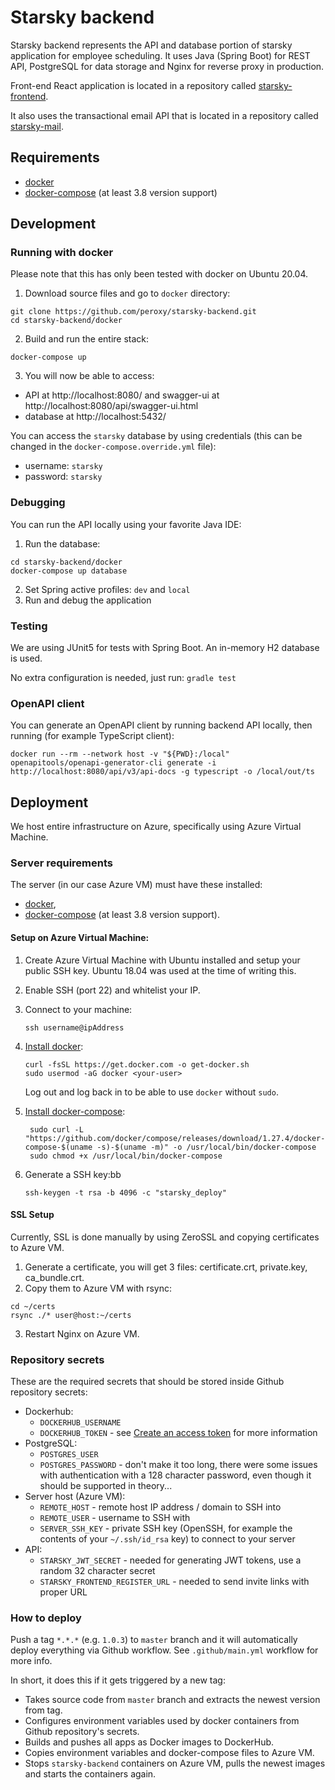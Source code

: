 # Starsky backend

Starsky backend represents the API and database portion of starsky application for employee scheduling. 
It uses Java (Spring Boot) for REST API, PostgreSQL for data storage and Nginx for reverse proxy in production. 

Front-end React application is located in a repository called [starsky-frontend](https://github.com/peroxy/starsky-frontend).

It also uses the transactional email API that is located in a repository called [starsky-mail](https://github.com/peroxy/starsky-mail).

## Requirements

- [docker](https://docs.docker.com/get-docker/)
- [docker-compose](https://docs.docker.com/compose/install/) (at least 3.8 version support)

## Development

### Running with docker

Please note that this has only been tested with docker on Ubuntu 20.04.

1. Download source files and go to `docker` directory:

```shell script
git clone https://github.com/peroxy/starsky-backend.git
cd starsky-backend/docker
```

2. Build and run the entire stack:

```shell script
docker-compose up
```

3. You will now be able to access:

- API at http://localhost:8080/ and swagger-ui at http://localhost:8080/api/swagger-ui.html
- database at http://localhost:5432/

You can access the `starsky` database by using credentials (this can be changed in the `docker-compose.override.yml` file):
- username: `starsky`
- password: `starsky`

### Debugging
You can run the API locally using your favorite Java IDE:  
1. Run the database:

```shell script
cd starsky-backend/docker
docker-compose up database
```
2. Set Spring active profiles: `dev` and `local`
3. Run and debug the application 

### Testing
We are using JUnit5 for tests with Spring Boot. An in-memory H2 database is used. 

No extra configuration is needed, just run: `gradle test`

### OpenAPI client
You can generate an OpenAPI client by running backend API locally, then running (for example TypeScript client):

```shell
docker run --rm --network host -v "${PWD}:/local" openapitools/openapi-generator-cli generate -i http://localhost:8080/api/v3/api-docs -g typescript -o /local/out/ts
```

## Deployment

We host entire infrastructure on Azure, specifically using Azure Virtual Machine.

### Server requirements

The server (in our case Azure VM) must have these installed:

- [docker](https://docs.docker.com/get-docker/),
- [docker-compose](https://docs.docker.com/compose/install/) (at least 3.8 version support).

#### Setup on Azure Virtual Machine:
1. Create Azure Virtual Machine with Ubuntu installed and setup your public SSH key. Ubuntu 18.04 was used at the time of writing this.
2. Enable SSH (port 22) and whitelist your IP.
3. Connect to your machine:

   ```shell script
   ssh username@ipAddress
   ```

4. [Install docker](https://docs.docker.com/get-docker/):

    ```shell script
    curl -fsSL https://get.docker.com -o get-docker.sh
    sudo usermod -aG docker <your-user>
    ```
   Log out and log back in to be able to use `docker` without `sudo`.


5. [Install docker-compose](https://docs.docker.com/compose/install/):

   ```shell script
    sudo curl -L "https://github.com/docker/compose/releases/download/1.27.4/docker-compose-$(uname -s)-$(uname -m)" -o /usr/local/bin/docker-compose
    sudo chmod +x /usr/local/bin/docker-compose
    ```

6. Generate a SSH key:bb

    ```shell script
    ssh-keygen -t rsa -b 4096 -c "starsky_deploy"
    ```

#### SSL Setup
Currently, SSL is done manually by using ZeroSSL and copying certificates to Azure VM.

1. Generate a certificate, you will get 3 files: certificate.crt, private.key, ca_bundle.crt.
2. Copy them to Azure VM with rsync:

```shell
cd ~/certs
rsync ./* user@host:~/certs
```

3. Restart Nginx on Azure VM.

### Repository secrets

These are the required secrets that should be stored inside Github repository secrets:

- Dockerhub:
   - `DOCKERHUB_USERNAME`
   - `DOCKERHUB_TOKEN` - see [Create an access token](https://docs.docker.com/docker-hub/access-tokens/#create-an-access-token) for more information
- PostgreSQL:
   - `POSTGRES_USER`
   - `POSTGRES_PASSWORD` - don't make it too long, there were some issues with authentication with a 128 character password, even though it should be supported in theory...
- Server host (Azure VM):
   - `REMOTE_HOST` - remote host IP address / domain to SSH into
   - `REMOTE_USER` - username to SSH with
   - `SERVER_SSH_KEY` - private SSH key (OpenSSH, for example the contents of your `~/.ssh/id_rsa` key) to connect to your server
- API:
   - `STARSKY_JWT_SECRET` - needed for generating JWT tokens, use a random 32 character secret
   - `STARSKY_FRONTEND_REGISTER_URL` - needed to send invite links with proper URL

### How to deploy

Push a tag `*.*.*` (e.g. `1.0.3`) to `master` branch and it will automatically deploy everything via Github workflow.
See `.github/main.yml` workflow for more info.

In short, it does this if it gets triggered by a new tag:

- Takes source code from `master` branch and extracts the newest version from tag.
- Configures environment variables used by docker containers from Github repository's secrets.
- Builds and pushes all apps as Docker images to DockerHub.
- Copies environment variables and docker-compose files to Azure VM.
- Stops `starsky-backend` containers on Azure VM, pulls the newest images and starts the containers again.